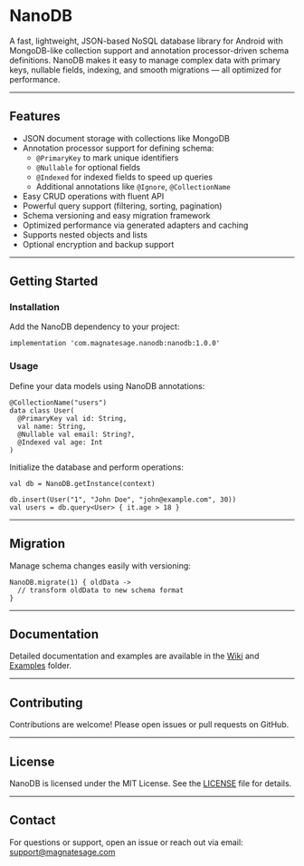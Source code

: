 # NanoDB

A fast, lightweight, JSON-based NoSQL database library for Android with MongoDB-like collection support and annotation processor-driven schema definitions. NanoDB makes it easy to manage complex data with primary keys, nullable fields, indexing, and smooth migrations — all optimized for performance.

---

## Features

- JSON document storage with collections like MongoDB
- Annotation processor support for defining schema:
  - `@PrimaryKey` to mark unique identifiers
  - `@Nullable` for optional fields
  - `@Indexed` for indexed fields to speed up queries
  - Additional annotations like `@Ignore`, `@CollectionName`
- Easy CRUD operations with fluent API
- Powerful query support (filtering, sorting, pagination)
- Schema versioning and easy migration framework
- Optimized performance via generated adapters and caching
- Supports nested objects and lists
- Optional encryption and backup support

---

## Getting Started

### Installation

Add the NanoDB dependency to your project:

```
implementation 'com.magnatesage.nanodb:nanodb:1.0.0'
```

### Usage

Define your data models using NanoDB annotations:

```
@CollectionName("users")
data class User(
  @PrimaryKey val id: String,
  val name: String,
  @Nullable val email: String?,
  @Indexed val age: Int
)
```

Initialize the database and perform operations:

```
val db = NanoDB.getInstance(context)

db.insert(User("1", "John Doe", "john@example.com", 30))
val users = db.query<User> { it.age > 18 }
```

---

## Migration

Manage schema changes easily with versioning:

```
NanoDB.migrate(1) { oldData ->
  // transform oldData to new schema format
}
```

---

## Documentation

Detailed documentation and examples are available in the [Wiki](#) and [Examples](#) folder.

---

## Contributing

Contributions are welcome! Please open issues or pull requests on GitHub.

---

## License

NanoDB is licensed under the MIT License. See the [LICENSE](LICENSE) file for details.

---

## Contact

For questions or support, open an issue or reach out via email: support@magnatesage.com
